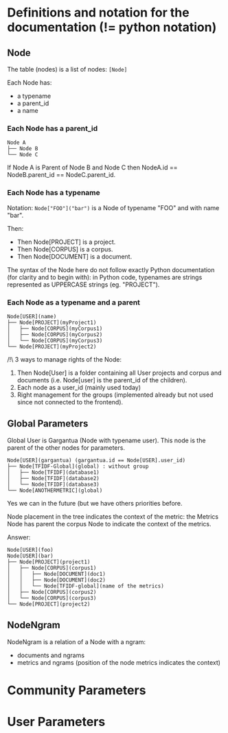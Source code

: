 
# Definitions and notation for the documentation (!= python notation)

## Node

The table (nodes) is a list of nodes: `[Node]`

Each Node has:

- a typename
- a parent_id
- a name


### Each Node has a parent_id

    Node A
    ├── Node B
    └── Node C

If Node A is Parent of Node B and Node C
then NodeA.id == NodeB.parent_id == NodeC.parent_id.

### Each Node has a typename

Notation: `Node["FOO"]("bar")` is a Node of typename "FOO" and with name "bar".

Then:

- Then Node[PROJECT] is a project.
- Then Node[CORPUS] is a corpus.
- Then Node[DOCUMENT] is a document.

The syntax of the Node here do not follow exactly Python documentation
(for clarity and to begin with): in Python code, typenames are strings
represented as UPPERCASE strings (eg. "PROJECT").

### Each Node as a typename and a parent

    Node[USER](name)
    ├── Node[PROJECT](myProject1)
    │   ├── Node[CORPUS](myCorpus1)
    │   ├── Node[CORPUS](myCorpus2)
    │   └── Node[CORPUS](myCorpus3)
    └── Node[PROJECT](myProject2)

/!\\ 3 ways to manage rights of the Node:

1. Then Node[User] is a folder containing all User projects and corpus and
   documents (i.e. Node[user] is the parent_id of the children).
2. Each node as a user_id (mainly used today)
3. Right management for the groups (implemented already but not
   used since not connected to the frontend).


## Global Parameters

Global User is Gargantua (Node with typename user).
This node is the parent of the other nodes for parameters.

    Node[USER](gargantua) (gargantua.id == Node[USER].user_id)
    ├── Node[TFIDF-Global](global) : without group
    │   ├── Node[TFIDF](database1)
    │   ├── Node[TFIDF](database2)
    │   └── Node[TFIDF](database3)
    └── Node[ANOTHERMETRIC](global)


[//]: # (Are there any plans to add user wide or project wide parameters or metrics?  For example TFIDF nodes related to a normal user -- ie. not Gargantua?)

Yes we can in the future (but we have others priorities before.

[//]: # (What is the purpose of the 3 child nodes of Node[TFIDF-Global]?  Are they TFIDF metrics related to databases 1, 2 and 3? If so, shouldn't they be children of related CORPUS nodes?)

Node placement in the tree indicates the context of the metric: the
Metrics Node has parent the corpus Node to indicate the context of the
metrics.

Answer:

    Node[USER](foo)
    Node[USER](bar)
    ├── Node[PROJECT](project1)
    │   ├── Node[CORPUS](corpus1)
    │   │   ├── Node[DOCUMENT](doc1)
    │   │   ├── Node[DOCUMENT](doc2)
    │   │   └── Node[TFIDF-global](name of the metrics)
    │   ├── Node[CORPUS](corpus2)
    │   └── Node[CORPUS](corpus3)
    └── Node[PROJECT](project2)



## NodeNgram

NodeNgram is a relation of a Node with a ngram:

- documents and ngrams
- metrics  and ngrams (position of the node metrics indicates the
  context)



# Community Parameters


# User Parameters



